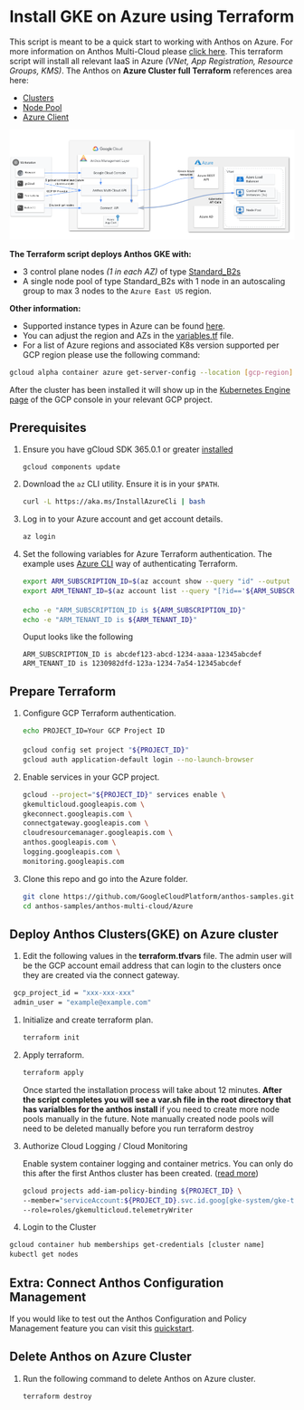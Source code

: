 # Install GKE on Azure using Terraform

This script is meant to be a quick start to working with Anthos on Azure. For more information on Anthos Multi-Cloud please [click here](https://cloud.google.com/anthos/clusters/docs/multi-cloud/). This terraform script will install all relevant IaaS in Azure _(VNet, App Registration, Resource Groups, KMS)_. 
The Anthos on **Azure Cluster full Terraform** references area here:
 - [Clusters ](https://registry.terraform.io/providers/hashicorp/google/latest/docs/resources/container_azure_cluster)
 - [Node Pool](https://registry.terraform.io/providers/hashicorp/google/latest/docs/resources/container_azure_node_pool)
 - [Azure Client](https://registry.terraform.io/providers/hashicorp/google/latest/docs/resources/container_azure_client)

![Anthos Multi-Cloud](Anthos-Multi-Azure.png)

 **The Terraform script deploys Anthos GKE with:**
- 3 control plane nodes _(1 in each AZ)_ of type [Standard_B2s](https://docs.microsoft.com/en-us/azure/virtual-machines/sizes-b-series-burstable)
- A single node pool of type Standard_B2s with 1 node in an autoscaling group to max 3 nodes to the `Azure East US` region.

**Other information:**
- Supported instance types in Azure can be found [here](https://cloud.google.com/anthos/clusters/docs/multi-cloud/azure/reference/supported-vms).
- You can adjust the region and AZs in the [variables.tf](/anthos-multi-cloud/Azure/variables.tf) file.
- For a list of Azure regions and associated K8s version supported per GCP region please use the following command:
```bash
gcloud alpha container azure get-server-config --location [gcp-region]
```
After the cluster has been installed it will show up in the [Kubernetes Engine page](https://console.cloud.google.com/kubernetes/list/overview) of the GCP console in your relevant GCP project.

## Prerequisites

1. Ensure you have gCloud SDK 365.0.1 or greater [installed](https://cloud.google.com/sdk/docs/install)
   ```
   gcloud components update
   ```

1. Download the `az` CLI utility. Ensure it is in your `$PATH`.

   ```bash
   curl -L https://aka.ms/InstallAzureCli | bash
   ```

1. Log in to your Azure account and get account details.

   ```bash
   az login
   ```

1. Set the following variables for Azure Terraform authentication. The example uses [Azure CLI](https://registry.terraform.io/providers/hashicorp/azurerm/latest/docs/guides/azure_cli) way of authenticating Terraform.

   ```bash
   export ARM_SUBSCRIPTION_ID=$(az account show --query "id" --output tsv)
   export ARM_TENANT_ID=$(az account list --query "[?id=='${ARM_SUBSCRIPTION_ID}'].{tenantId:tenantId}" --output tsv)

   echo -e "ARM_SUBSCRIPTION_ID is ${ARM_SUBSCRIPTION_ID}"
   echo -e "ARM_TENANT_ID is ${ARM_TENANT_ID}"
   ```

   Ouput looks like the following

   ```
   ARM_SUBSCRIPTION_ID is abcdef123-abcd-1234-aaaa-12345abcdef
   ARM_TENANT_ID is 1230982dfd-123a-1234-7a54-12345abcdef
   ```

## Prepare Terraform

1. Configure GCP Terraform authentication.

   ```bash
   echo PROJECT_ID=Your GCP Project ID

   gcloud config set project "${PROJECT_ID}"
   gcloud auth application-default login --no-launch-browser
   ```

1. Enable services in your GCP project.

   ```bash
   gcloud --project="${PROJECT_ID}" services enable \
   gkemulticloud.googleapis.com \
   gkeconnect.googleapis.com \
   connectgateway.googleapis.com \
   cloudresourcemanager.googleapis.com \
   anthos.googleapis.com \
   logging.googleapis.com \
   monitoring.googleapis.com
   ```

1. Clone this repo and go into the Azure folder.

   ```bash
   git clone https://github.com/GoogleCloudPlatform/anthos-samples.git
   cd anthos-samples/anthos-multi-cloud/Azure
   ```

## Deploy Anthos Clusters(GKE) on Azure cluster

1. Edit the following values in the **terraform.tfvars** file. The admin user will be the GCP account email address that can login to the clusters once they are created via the connect gateway.

  ```bash
   gcp_project_id = "xxx-xxx-xxx"
   admin_user = "example@example.com"
   ```

1. Initialize and create terraform plan.

   ```bash
   terraform init
   ```

1. Apply terraform.

   ```bash
   terraform apply
   ```
    Once started the installation process will take about 12 minutes. **After the script completes you will see a var.sh file in the root directory that has varialbles for the anthos install** if you need to create more node pools manually in the future. Note manually created node pools will need to be deleted manually before you run terraform destroy

1. Authorize Cloud Logging / Cloud Monitoring

   Enable system container logging and container metrics. You can only do this after the first Anthos cluster has been created.
   ([read more](https://cloud.google.com/anthos/clusters/docs/multi-cloud/aws/how-to/create-cluster#telemetry-agent-auth))

   ``` bash
   gcloud projects add-iam-policy-binding ${PROJECT_ID} \
   --member="serviceAccount:${PROJECT_ID}.svc.id.goog[gke-system/gke-telemetry-agent]" \
   --role=roles/gkemulticloud.telemetryWriter
   ```

 1. Login to the Cluster

   ```bash
   gcloud container hub memberships get-credentials [cluster name]
   kubectl get nodes
   ```
## Extra: Connect Anthos Configuration Management

If you would like to test out the Anthos Configuration and Policy Management feature you can visit this [quickstart](https://cloud.google.com/anthos-config-management/docs/archive/1.9/config-sync-quickstart).

## Delete Anthos on Azure Cluster

1. Run the following command to delete Anthos on Azure cluster.

   ```bash
   terraform destroy
   ```

